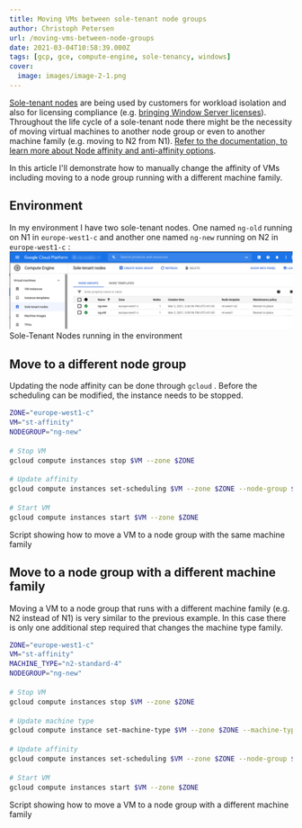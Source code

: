 ```yaml
---
title: Moving VMs between sole-tenant node groups
author: Christoph Petersen
url: /moving-vms-between-node-groups
date: 2021-03-04T10:58:39.000Z
tags: [gcp, gce, compute-engine, sole-tenancy, windows]
cover: 
  image: images/image-2-1.png
---
```


[Sole-tenant nodes](https://cloud.google.com/compute/docs/nodes/sole-tenant-nodes) are being used by customers for workload isolation and also for licensing compliance (e.g. [bringing Window Server licenses](https://cloud.google.com/compute/docs/instances/windows/ms-licensing)). Throughout the life cycle of a sole-tenant node there might be the necessity of moving virtual machines to another node group or even to another machine family (e.g. moving to N2 from N1). [Refer to the documentation, to learn more about Node affinity and anti-affinity options](https://cloud.google.com/compute/docs/nodes/sole-tenant-nodes#node_affinity_and_anti-affinity).

In this article I'll demonstrate how to manually change the affinity of VMs including moving to a node group running with a different machine family.

## Environment

In my environment I have two sole-tenant nodes. One named `ng-old` running on N1 in `europe-west1-c` and another one named `ng-new` running on N2 in `europe-west1-c` :
![](images/image-2.png)Sole-Tenant Nodes running in the environment

## Move to a different node group

Updating the node affinity can be done through `gcloud` . Before the scheduling can be modified, the instance needs to be stopped.

```bash
ZONE="europe-west1-c"
VM="st-affinity"
NODEGROUP="ng-new"

# Stop VM
gcloud compute instances stop $VM --zone $ZONE

# Update affinity
gcloud compute instances set-scheduling $VM --zone $ZONE --node-group $NODEGROUP

# Start VM
gcloud compute instances start $VM --zone $ZONE
```

<figcaption>Script showing how to move a VM to a node group with the same machine family</figcaption>

## Move to a node group with a different machine family

Moving a VM to a node group that runs with a different machine family (e.g. N2 instead of N1) is very similar to the previous example. In this case there is only one additional step required that changes the machine type family. 

```bash
ZONE="europe-west1-c"
VM="st-affinity"
MACHINE_TYPE="n2-standard-4"
NODEGROUP="ng-new"

# Stop VM
gcloud compute instances stop $VM --zone $ZONE

# Update machine type
gcloud compute instance set-machine-type $VM --zone $ZONE --machine-type $MACHINE_TYPE

# Update affinity
gcloud compute instances set-scheduling $VM --zone $ZONE --node-group $NODEGROUP

# Start VM
gcloud compute instances start $VM --zone $ZONE
```

<figcaption>Script showing how to move a VM to a node group with a different machine family</figcaption>
